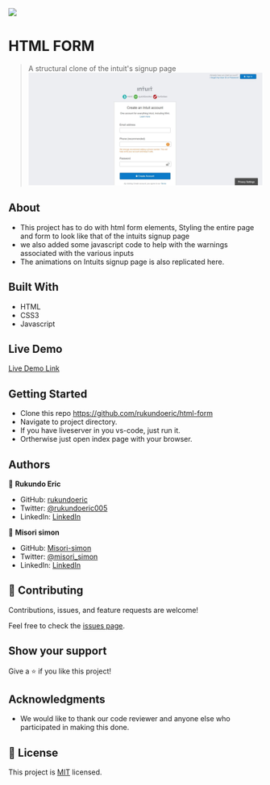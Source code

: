 
![](https://img.shields.io/badge/Microverse-blueviolet)
# HTML FORM
> A structural clone of the intuit's signup page
![screenshot](img/screen-shot.JPG)

## About
* This project has to do with html form elements, Styling the entire page and form to look like that of the intuits signup page
* we also added some javascript code to help with the warnings associated with the various inputs
* The animations on Intuits signup page is also replicated here.

## Built With

- HTML
- CSS3
- Javascript

## Live Demo

[Live Demo Link](https://rukundoeric.github.io/html-form/.)

## Getting Started

* Clone this repo https://github.com/rukundoeric/html-form 
* Navigate to project directory.
* If you have liveserver in you vs-code, just run it.
* Ortherwise just open index page with your browser.

## Authors

👤 **Rukundo Eric**
  - GitHub: [rukundoeric](https://github.com/rukundoeric)
  - Twitter: [@rukundoeric005](https://twitter.com/rukundoeric005)
  - LinkedIn: [LinkedIn](https://www.linkedin.com/in/rukundo-eric-000bba181/)

👤 **Misori simon**
  - GitHub: [Misori-simon](https://github.com/Misori-simon/)
  - Twitter: [@misori_simon](https://twitter.com/misori_simon)
  - LinkedIn: [LinkedIn](https://cm.linkedin.com/in/misori-simon-05906219b)

## 🤝 Contributing

Contributions, issues, and feature requests are welcome!

Feel free to check the [issues page](issues/).


## Show your support

Give a ⭐️ if you like this project!

## Acknowledgments

- We would like to thank our code reviewer and anyone else who participated in making this done.

## 📝 License

This project is [MIT](lic.url) licensed.
